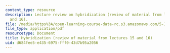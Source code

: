 ```yaml
---
content_type: resource
description: Lecture review on hybridization (review of material from lectures 15
  and 16).
file: /media/https%3A/open-learning-course-data-rc.s3.amazonaws.com/5-111-principles-of-chemical-science-fall-2008/d684fee5e4356975fff043d7b95a2056_bioex_lect17.pdf
file_type: application/pdf
resourcetype: Document
title: Hybridization (review of material from lectures 15 and 16)
uid: d684fee5-e435-6975-fff0-43d7b95a2056
---
```

